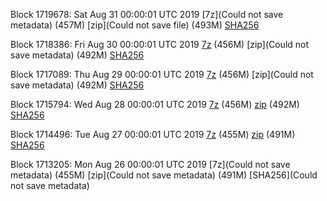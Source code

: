 Block 1719678: Sat Aug 31 00:00:01 UTC 2019 [7z](Could not save metadata) (457M) [zip](Could not save file) (493M) [SHA256]()

Block 1718386: Fri Aug 30 00:00:01 UTC 2019 [7z]() (456M) [zip](Could not save metadata) (492M) [SHA256](https://transfer.sh/10XupA/sha256.txt)

Block 1717089: Thu Aug 29 00:00:01 UTC 2019 [7z]() (456M) [zip](Could not save metadata) (492M) [SHA256](https://transfer.sh/13yPel/sha256.txt)

Block 1715794: Wed Aug 28 00:00:01 UTC 2019 [7z](https://transfer.sh/Nb6dZ/bootstrap.dat.20190828.7z) (456M) [zip](https://transfer.sh/pbWpj/bootstrap.dat.20190828.zip) (492M) [SHA256](https://transfer.sh/HASCT/sha256.txt)

Block 1714496: Tue Aug 27 00:00:01 UTC 2019 [7z](https://transfer.sh/vkxxa/bootstrap.dat.20190827.7z) (455M) [zip](https://transfer.sh/JW8qe/bootstrap.dat.20190827.zip) (491M) [SHA256](https://transfer.sh/RuVaN/sha256.txt)

Block 1713205: Mon Aug 26 00:00:01 UTC 2019 [7z](Could not save metadata) (455M) [zip](Could not save metadata) (491M) [SHA256](Could not save metadata)
